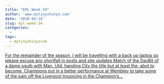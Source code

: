 ```yaml
---
title: "EPL Week 34"
author: 'www.mytinyshinys.com'
date: '2018-04-18'
slug: epl-week-34
categories:
  - 
tags:
  - mytinyshinyscom
---
```


[For the remainder of the season, I will be travelling with a back up laptop so please excuse any shortfall in posts and site updates Match of the DayBit of a damp squib with Man. Utd. handing City the title but at least the, abot to become, Champions put in a better performance at Wembley to take some of the pain off the Liverpool trouncing in the Champion’s...<click to read more>](https://www.mytinyshinys.com/2018/04/18/epl-week-34/)


